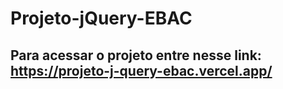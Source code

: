 # Projeto-jQuery-EBAC
## Para acessar o projeto entre nesse link: https://projeto-j-query-ebac.vercel.app/
